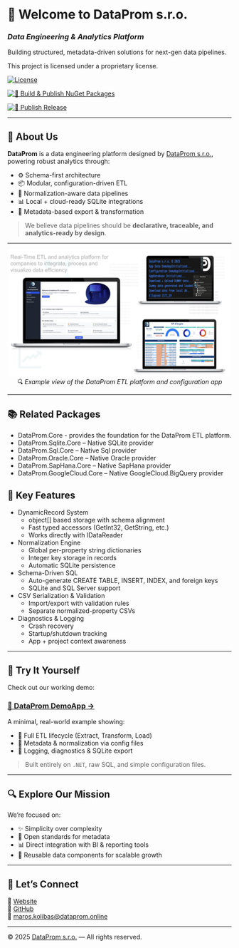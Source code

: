 # 👋 Welcome to DataProm s.r.o.

### *Data Engineering & Analytics Platform*  
Building structured, metadata-driven solutions for next-gen data pipelines.

This project is licensed under a proprietary license.

 [![License](https://img.shields.io/badge/license-Proprietary-red)](../../LICENSE.txt)

[![🚀 Build & Publish NuGet Packages](https://github.com/dataprom-online/platform/actions/workflows/publish-nuget.yml/badge.svg)](https://github.com/dataprom-online/platform/actions/workflows/publish-nuget.yml)

[![🚀 Publish Release](https://github.com/dataprom-online/etl-app/actions/workflows/publish-executables.yml/badge.svg)](https://github.com/dataprom-online/etl-app/actions/workflows/publish-executables.yml)

---

## 🚀 About Us

**DataProm** is a data engineering platform designed by [DataProm s.r.o.](https://www.dataprom.online), powering robust analytics through:

- ⚙️ Schema-first architecture
- 📦 Modular, configuration-driven ETL
- 🧠 Normalization-aware data pipelines
- 📊 Local + cloud-ready SQLite integrations
- 📁 Metadata-based export & transformation

> We believe data pipelines should be **declarative, traceable, and analytics-ready by design**.

---

<p align="center">
  <img src="dpm-etl-screen.png" alt="DataProm Platform Overview" width="800"/>
  <br/>
  <em>🔍 Example view of the DataProm ETL platform and configuration app</em>
</p>

---
## 📚 Related Packages
- DataProm.Core - provides the foundation for the DataProm ETL platform.
- DataProm.Sqlite.Core – Native SQLite provider
- DataProm.Sql.Core – Native Sql provider
- DataProm.Oracle.Core – Native Oracle provider
- DataProm.SapHana.Core – Native SapHana provider
- DataProm.GoogleCloud.Core – Native GoogleCloud.BigQuery provider

## 🧩 Key Features
* DynamicRecord System
    - object[] based storage with schema alignment
    - Fast typed accessors (GetInt32, GetString, etc.)
    - Works directly with IDataReader
* Normalization Engine
    - Global per-property string dictionaries
    - Integer key storage in records
    - Automatic SQLite persistence
* Schema-Driven SQL
    - Auto-generate CREATE TABLE, INSERT, INDEX, and foreign keys
    - SQLite and SQL Server support
* CSV Serialization & Validation
    - Import/export with validation rules
    - Separate normalized-property CSVs
* Diagnostics & Logging
    - Crash recovery
    - Startup/shutdown tracking
    - App + project context awareness
---

## 🧪 Try It Yourself

Check out our working demo:

### [🧩 DataProm DemoApp →](https://github.com/dataprom-online/etl-app)

A minimal, real-world example showing:
- 🧵 Full ETL lifecycle (Extract, Transform, Load)
- 📄 Metadata & normalization via config files
- 🐞 Logging, diagnostics & SQLite export

> Built entirely on `.NET`, raw SQL, and simple configuration files.

---

## 🔍 Explore Our Mission

We’re focused on:
- ✨ Simplicity over complexity
- 🧩 Open standards for metadata
- 📊 Direct integration with BI & reporting tools
- 🧱 Reusable data components for scalable growth

---

## 💬 Let’s Connect

🔗 [Website](https://www.dataprom.online)  
🐙 [GitHub](https://github.com/dataprom-online)  
📧 maros.kolibas@dataprom.online

---

© 2025 [DataProm s.r.o.](https://www.dataprom.online) — All rights reserved.

